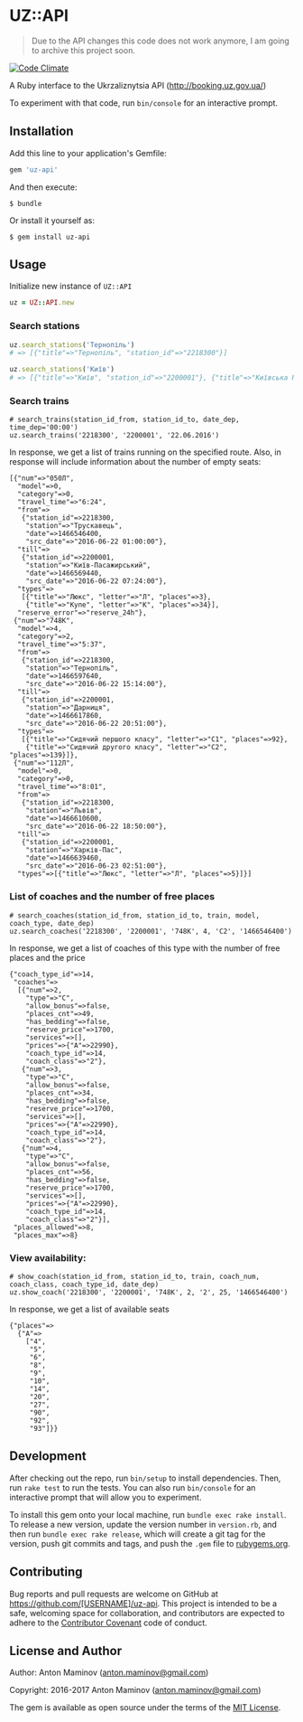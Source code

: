 # UZ::API

> Due to the API changes this code does not work anymore,
> I am going to archive this project soon.

[![Code Climate][codeclimate_badge]][codeclimate]

A Ruby interface to the Ukrzaliznytsia API (http://booking.uz.gov.ua/)

To experiment with that code, run `bin/console` for an interactive prompt.


## Installation

Add this line to your application's Gemfile:

```ruby
gem 'uz-api'
```

And then execute:

    $ bundle

Or install it yourself as:

    $ gem install uz-api

## Usage

Initialize new instance of `UZ::API`

```ruby
uz = UZ::API.new
```

### Search stations

```ruby
uz.search_stations('Тернопіль')
# => [{"title"=>"Тернопіль", "station_id"=>"2218300"}]

uz.search_stations('Київ')
# => [{"title"=>"Київ", "station_id"=>"2200001"}, {"title"=>"Київська Русанівка", "station_id"=>"2201180"}]
```

### Search trains

```
# search_trains(station_id_from, station_id_to, date_dep, time_dep='00:00')
uz.search_trains('2218300', '2200001', '22.06.2016')
```

In response, we get a list of trains running on the specified route. Also, in response will include information about the number of empty seats:

```
[{"num"=>"050Л",
  "model"=>0,
  "category"=>0,
  "travel_time"=>"6:24",
  "from"=>
   {"station_id"=>2218300,
    "station"=>"Трускавець",
    "date"=>1466546400,
    "src_date"=>"2016-06-22 01:00:00"},
  "till"=>
   {"station_id"=>2200001,
    "station"=>"Київ-Пасажирський",
    "date"=>1466569440,
    "src_date"=>"2016-06-22 07:24:00"},
  "types"=>
   [{"title"=>"Люкс", "letter"=>"Л", "places"=>3},
    {"title"=>"Купе", "letter"=>"К", "places"=>34}],
  "reserve_error"=>"reserve_24h"},
 {"num"=>"748К",
  "model"=>4,
  "category"=>2,
  "travel_time"=>"5:37",
  "from"=>
   {"station_id"=>2218300,
    "station"=>"Тернопіль",
    "date"=>1466597640,
    "src_date"=>"2016-06-22 15:14:00"},
  "till"=>
   {"station_id"=>2200001,
    "station"=>"Дарниця",
    "date"=>1466617860,
    "src_date"=>"2016-06-22 20:51:00"},
  "types"=>
   [{"title"=>"Сидячий першого класу", "letter"=>"С1", "places"=>92},
    {"title"=>"Сидячий другого класу", "letter"=>"С2", "places"=>139}]},
 {"num"=>"112Л",
  "model"=>0,
  "category"=>0,
  "travel_time"=>"8:01",
  "from"=>
   {"station_id"=>2218300,
    "station"=>"Львів",
    "date"=>1466610600,
    "src_date"=>"2016-06-22 18:50:00"},
  "till"=>
   {"station_id"=>2200001,
    "station"=>"Харків-Пас",
    "date"=>1466639460,
    "src_date"=>"2016-06-23 02:51:00"},
  "types"=>[{"title"=>"Люкс", "letter"=>"Л", "places"=>5}]}]
```

### List of coaches and the number of free places

```
# search_coaches(station_id_from, station_id_to, train, model, coach_type, date_dep)
uz.search_coaches('2218300', '2200001', '748К', 4, 'С2', '1466546400')
```

In response, we get a list of coaches of this type with the number of free places and the price

```
{"coach_type_id"=>14,
 "coaches"=>
  [{"num"=>2,
    "type"=>"С",
    "allow_bonus"=>false,
    "places_cnt"=>49,
    "has_bedding"=>false,
    "reserve_price"=>1700,
    "services"=>[],
    "prices"=>{"А"=>22990},
    "coach_type_id"=>14,
    "coach_class"=>"2"},
   {"num"=>3,
    "type"=>"С",
    "allow_bonus"=>false,
    "places_cnt"=>34,
    "has_bedding"=>false,
    "reserve_price"=>1700,
    "services"=>[],
    "prices"=>{"А"=>22990},
    "coach_type_id"=>14,
    "coach_class"=>"2"},
   {"num"=>4,
    "type"=>"С",
    "allow_bonus"=>false,
    "places_cnt"=>56,
    "has_bedding"=>false,
    "reserve_price"=>1700,
    "services"=>[],
    "prices"=>{"А"=>22990},
    "coach_type_id"=>14,
    "coach_class"=>"2"}],
 "places_allowed"=>8,
 "places_max"=>8}
```

### View availability:

```
# show_coach(station_id_from, station_id_to, train, coach_num, coach_class, coach_type_id, date_dep)
uz.show_coach('2218300', '2200001', '748К', 2, '2', 25, '1466546400')
```

In response, we get a list of available seats

```
{"places"=>
  {"А"=>
    ["4",
     "5",
     "6",
     "8",
     "9",
     "10",
     "14",
     "20",
     "27",
     "90",
     "92",
     "93"]}}
```


## Development

After checking out the repo, run `bin/setup` to install dependencies. Then, run `rake test` to run the tests. You can also run `bin/console` for an interactive prompt that will allow you to experiment.

To install this gem onto your local machine, run `bundle exec rake install`. To release a new version, update the version number in `version.rb`, and then run `bundle exec rake release`, which will create a git tag for the version, push git commits and tags, and push the `.gem` file to [rubygems.org](https://rubygems.org).

## Contributing

Bug reports and pull requests are welcome on GitHub at https://github.com/[USERNAME]/uz-api. This project is intended to be a safe, welcoming space for collaboration, and contributors are expected to adhere to the [Contributor Covenant](http://contributor-covenant.org) code of conduct.

## License and Author

Author: Anton Maminov (anton.maminov@gmail.com)

Copyright: 2016-2017 Anton Maminov (anton.maminov@gmail.com)

The gem is available as open source under the terms of the [MIT License](http://opensource.org/licenses/MIT).


[codeclimate_badge]: http://img.shields.io/codeclimate/github/mamantoha/uz-api.svg?style=flat
[codeclimate]: https://codeclimate.com/github/mamantoha/uz-api
